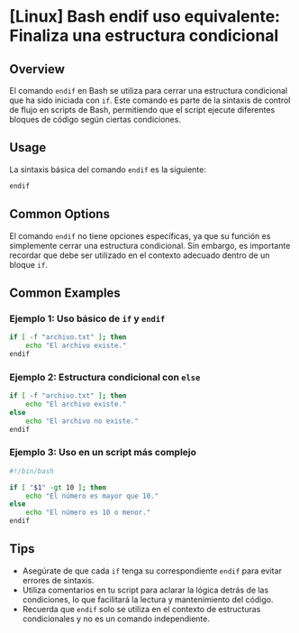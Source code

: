 # [Linux] Bash endif uso equivalente: Finaliza una estructura condicional

## Overview
El comando `endif` en Bash se utiliza para cerrar una estructura condicional que ha sido iniciada con `if`. Este comando es parte de la sintaxis de control de flujo en scripts de Bash, permitiendo que el script ejecute diferentes bloques de código según ciertas condiciones.

## Usage
La sintaxis básica del comando `endif` es la siguiente:

```bash
endif
```

## Common Options
El comando `endif` no tiene opciones específicas, ya que su función es simplemente cerrar una estructura condicional. Sin embargo, es importante recordar que debe ser utilizado en el contexto adecuado dentro de un bloque `if`.

## Common Examples

### Ejemplo 1: Uso básico de `if` y `endif`
```bash
if [ -f "archivo.txt" ]; then
    echo "El archivo existe."
endif
```

### Ejemplo 2: Estructura condicional con `else`
```bash
if [ -f "archivo.txt" ]; then
    echo "El archivo existe."
else
    echo "El archivo no existe."
endif
```

### Ejemplo 3: Uso en un script más complejo
```bash
#!/bin/bash

if [ "$1" -gt 10 ]; then
    echo "El número es mayor que 10."
else
    echo "El número es 10 o menor."
endif
```

## Tips
- Asegúrate de que cada `if` tenga su correspondiente `endif` para evitar errores de sintaxis.
- Utiliza comentarios en tu script para aclarar la lógica detrás de las condiciones, lo que facilitará la lectura y mantenimiento del código.
- Recuerda que `endif` solo se utiliza en el contexto de estructuras condicionales y no es un comando independiente.